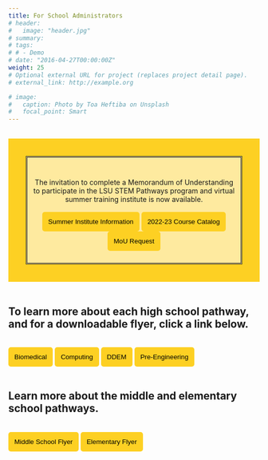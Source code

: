 ```yaml
---
title: For School Administrators
# header:
#   image: "header.jpg"
# summary: 
# tags:
# # - Demo
# date: "2016-04-27T00:00:00Z"
weight: 25
# Optional external URL for project (replaces project detail page).
# external_link: http://example.org

# image:
#   caption: Photo by Toa Heftiba on Unsplash
#   focal_point: Smart
---
```


<br>
<div style="background-color:#fdd023; padding: 35px ">

<div style="background-color:#ffffff90; font-color: #000000; border-style: double; padding: 10px">
<br>
<center>

The invitation to complete a Memorandum of Understanding to participate in the LSU STEM Pathways program and virtual summer training institute is now available.
<br>
<br>
<a href="../../brochures/HSInvitation.pdf" target="_blank"><button style= "background-color:#fdd023; border: none ; border-radius: 5px; padding: 12px"> Summer Institute Information </button></a> 
<a href="../../brochures/CourseCatalog.pdf" target="_blank"><button style= "background-color:#fdd023; border: none ; border-radius: 5px; padding: 12px"> 2022-23 Course Catalog </button></a> <a href=" https://college-readiness.lsu.edu/pathways/" target="_blank"><button style= "background-color:#fdd023; border: none ; border-radius: 5px; padding: 12px"> MoU Request </button></a>
<br>

 </center>
 </div>
</div>

<br>

## To learn more about each high school pathway, and for a downloadable flyer, click a link below.
<br>
<a href="../../brochures/BiomedAdmin.pdf" target="_blank"><button style= "background-color:#fdd023; border: none ; border-radius: 5px; padding: 12px">Biomedical</button></a> <a href="../../brochures/ComputingAdmin.pdf" target="_blank"><button style= "background-color:#fdd023; border: none ; border-radius: 5px; padding: 12px"> Computing</button></a> <a href="../../brochures/DDEMAdmin.pdf" target="_blank"><button style= "background-color:#fdd023; border: none ; border-radius: 5px; padding: 12px"> DDEM</button></a> <a href="../../brochures/PreEngineeringAdmin.pdf" target="_blank"><button style= "background-color:#fdd023; border: none ; border-radius: 5px; padding: 12px"> Pre-Engineering </button></a>
<br>
<br>


## Learn more about the middle and elementary school pathways.
<br>
<a href="../../brochures/MiddleSchoolFlyer.pdf" target="_blank"><button style= "background-color:#fdd023; border: none ; border-radius: 5px; padding: 12px"> Middle School Flyer </button></a> <a href="../../brochures/ElementaryBrochure.pdf" target="_blank"><button style= "background-color:#fdd023; border: none ; border-radius: 5px; padding: 12px"> Elementary Flyer </button></a> 
<br></br>
 


